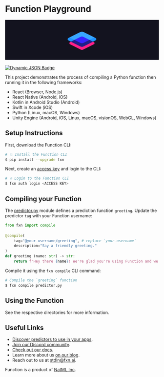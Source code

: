 # Function Playground

![function logo](https://raw.githubusercontent.com/fxnai/.github/main/logo_wide.png)

[![Dynamic JSON Badge](https://img.shields.io/badge/dynamic/json?url=https%3A%2F%2Fdiscord.com%2Fapi%2Finvites%2Fy5vwgXkz2f%3Fwith_counts%3Dtrue&query=%24.approximate_member_count&logo=discord&logoColor=white&label=Function%20community)](https://fxn.ai/community)

This project demonstrates the process of compiling a Python function then running it in the following frameworks: 
- React (Browser, Node.js)
- React Native (Android, iOS)
- Kotlin in Android Studio (Android)
- Swift in Xcode (iOS)
- Python (Linux, macOS, Windows)
- Unity Engine (Android, iOS, Linux, macOS, visionOS, WebGL, Windows)

## Setup Instructions
First, download the Function CLI:
```bash
# 💥 Install the Function CLI
$ pip install --upgrade fxn
```

Next, create an [access key](https://fxn.ai/settings/developer) and login to the CLI:
```bash
# 🔥 Login to the Function CLI
$ fxn auth login <ACCESS KEY>
```

## Compiling your Function
The [predictor.py](predictor.py) module defines a prediction function `greeting`. Update the predictor `tag` 
with your Function username:
```py
from fxn import compile

@compile(
    tag="@your-username/greeting", # replace `your-username`
    description="Say a friendly greeting."
)
def greeting (name: str) -> str:
    return f"Hey there {name}! We're glad you're using Function and we hope you like it."
```

Compile it using the `fxn compile` CLI command:
```bash
# Compile the `greeting` function
$ fxn compile predictor.py
```

## Using the Function
See the respective directories for more information.

## Useful Links
- [Discover predictors to use in your apps](https://fxn.ai/explore).
- [Join our Discord community](https://discord.gg/fxn).
- [Check out our docs](https://docs.fxn.ai).
- Learn more about us [on our blog](https://blog.fxn.ai).
- Reach out to us at [stdin@fxn.ai](mailto:stdin@fxn.ai).

Function is a product of [NatML Inc](https://github.com/natmlx).
